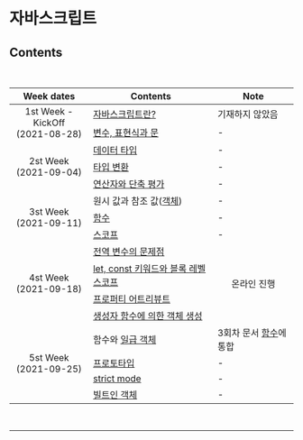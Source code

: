 # 자바스크립트

## Contents

<br>

<table>
  <thead>
    <th>Week dates</th> 
    <th>Contents</th> 
    <th>Note</th>
  </thead>
  <tbody>
    <tr>
      <td rowspan="2" align="center">
      1st Week - KickOff<br>
      (2021-08-28)
      </td>
      <td><a href="">자바스크립트란?</a></td>
      <td>기재하지 않았음</td>
    </tr>
    <tr>
      <td>
        <a href="https://github.com/FECrash/JavascriptCrash/blob/main/Javascript/variable.md">변수, 표현식과 문</a>
      </td>
      <td>-</td>
    </tr>
    <tr>
      <td rowspan="3" align="center">
      2st Week<br>
      (2021-09-04)
      </td>
      <td><a href="https://github.com/FECrash/JavascriptCrash/blob/main/Javascript/data-type.md">데이터 타입</a></td>
      <td>-</td>
    </tr>
    <tr>
      <td><a href="https://github.com/FECrash/JavascriptCrash/blob/main/Javascript/type-conversion.md">타입 변환</a></td>
      <td>-</td>
    </tr>
    <tr>
      <td><a href="https://github.com/FECrash/JavascriptCrash/blob/main/Javascript/operator.md">연산자와 단축 평가</a></td>
      <td>-</td>
    </tr>
    <tr>
      <td rowspan="3" align="center">
      3st Week<br>
      (2021-09-11)
      </td>
      <td>원시 값과 참조 값(<a href="https://github.com/FECrash/JavascriptCrash/blob/main/Javascript/object.md">객체</a>)</td>
      <td>-</td>
    </tr>
    <tr>
      <td><a href="https://github.com/FECrash/JavascriptCrash/blob/main/Javascript/function.md">함수</a></td>
      <td>-</td>
    </tr>
    <tr>
      <td><a href="https://github.com/FECrash/JavascriptCrash/blob/main/Javascript/scope.md">스코프</a></td>
      <td>-</td>
    </tr>
    <tr>
      <td rowspan="4" align="center">
      4st Week<br>
      (2021-09-18)
      </td>
      <td><a href="https://github.com/FECrash/JavascriptCrash/blob/main/Javascript/global_variables.md">전역 변수의 문제점</a></td>
      <td rowspan="4" align="center">온라인 진행</td>
    </tr>
    <tr>
      <td><a href="https://github.com/FECrash/JavascriptCrash/blob/main/Javascript/let_const_block_level_scope.md">let, const 키워드와 블록 레벨 스코프</a></td>
    </tr>
    <tr>
      <td><a href="https://github.com/FECrash/JavascriptCrash/blob/main/Javascript/property_attribue.md">프로퍼티 어트리뷰트</a></td>
    </tr>
    <tr>
      <td><a href="https://github.com/FECrash/JavascriptCrash/blob/main/Javascript/constructor.md">생성자 함수에 의한 객체 생성</a></td>
    </tr>
    <tr>
      <td rowspan="4" align="center">
      5st Week<br>
      (2021-09-25)
      </td>
      <td>함수와 <a href="https://github.com/FECrash/JavascriptCrash/blob/main/Javascript/function.md#%EC%9D%BC%EA%B8%89-%EA%B0%9D%EC%B2%B4">일급 객체</a></td>
      <td>3회차 문서 <a href="https://github.com/FECrash/JavascriptCrash/blob/main/Javascript/function.md">함수</a>에 통합</td>
    </tr>
    <tr>
      <td><a href="https://github.com/FECrash/JavascriptCrash/blob/main/Javascript/prototype.md">프로토타입</a></td>
      <td>-</td>
    </tr>
    <tr>
      <td><a href="https://github.com/FECrash/JavascriptCrash/blob/main/Javascript/strict_mode.md">strict mode</a></td>
      <td>-</td>
    </tr>
    <tr>
      <td><a href="https://github.com/FECrash/JavascriptCrash/blob/main/Javascript/built_in_object.md">빌트인 객체</a></td>
      <td>-</td>
    </tr>
  </tbody>
</table>

<br>
<hr>